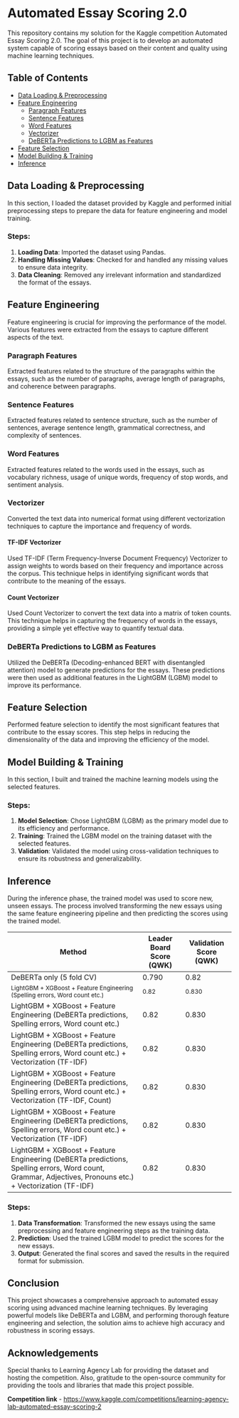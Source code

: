# Automated Essay Scoring 2.0

This repository contains my solution for the Kaggle competition Automated Essay Scoring 2.0. The goal of this project is to develop an automated system capable of scoring essays based on their content and quality using machine learning techniques.

## Table of Contents
- [Data Loading & Preprocessing](#data-loading--preprocessing)
- [Feature Engineering](#feature-engineering)
  - [Paragraph Features](#paragraph-features)
  - [Sentence Features](#sentence-features)
  - [Word Features](#word-features)
  - [Vectorizer](#vectorizer)
  - [DeBERTa Predictions to LGBM as Features](#deberta-predictions-to-lgbm-as-features)
- [Feature Selection](#feature-selection)
- [Model Building & Training](#model-building--training)
- [Inference](#inference)

## Data Loading & Preprocessing

In this section, I loaded the dataset provided by Kaggle and performed initial preprocessing steps to prepare the data for feature engineering and model training. 

### Steps:
1. **Loading Data**: Imported the dataset using Pandas.
2. **Handling Missing Values**: Checked for and handled any missing values to ensure data integrity.
3. **Data Cleaning**: Removed any irrelevant information and standardized the format of the essays.

## Feature Engineering

Feature engineering is crucial for improving the performance of the model. Various features were extracted from the essays to capture different aspects of the text.

### Paragraph Features

Extracted features related to the structure of the paragraphs within the essays, such as the number of paragraphs, average length of paragraphs, and coherence between paragraphs.

### Sentence Features

Extracted features related to sentence structure, such as the number of sentences, average sentence length, grammatical correctness, and complexity of sentences.

### Word Features

Extracted features related to the words used in the essays, such as vocabulary richness, usage of unique words, frequency of stop words, and sentiment analysis.

### Vectorizer

Converted the text data into numerical format using different vectorization techniques to capture the importance and frequency of words.

#### TF-IDF Vectorizer

Used TF-IDF (Term Frequency-Inverse Document Frequency) Vectorizer to assign weights to words based on their frequency and importance across the corpus. This technique helps in identifying significant words that contribute to the meaning of the essays.

#### Count Vectorizer

Used Count Vectorizer to convert the text data into a matrix of token counts. This technique helps in capturing the frequency of words in the essays, providing a simple yet effective way to quantify textual data.

### DeBERTa Predictions to LGBM as Features

Utilized the DeBERTa (Decoding-enhanced BERT with disentangled attention) model to generate predictions for the essays. These predictions were then used as additional features in the LightGBM (LGBM) model to improve its performance.

## Feature Selection

Performed feature selection to identify the most significant features that contribute to the essay scores. This step helps in reducing the dimensionality of the data and improving the efficiency of the model.

## Model Building & Training

In this section, I built and trained the machine learning models using the selected features.

### Steps:
1. **Model Selection**: Chose LightGBM (LGBM) as the primary model due to its efficiency and performance.
2. **Training**: Trained the LGBM model on the training dataset with the selected features.
3. **Validation**: Validated the model using cross-validation techniques to ensure its robustness and generalizability.

## Inference

During the inference phase, the trained model was used to score new, unseen essays. The process involved transforming the new essays using the same feature engineering pipeline and then predicting the scores using the trained model.

| Method  | Leader Board Score (QWK) | Validation Score (QWK) |
| ----------- | ----------- |----------- |
| DeBERTa only (5 fold CV) |   0.790    | 0.82 |
| <small> LightGBM + XGBoost + Feature Engineering (Spelling errors, Word count etc.)  </small> |   <small> 0.82  </small>    | <small>0.830</small>|
|  LightGBM + XGBoost + Feature Engineering (DeBERTa predictions, Spelling errors, Word count etc.)  |   0.82      |0.830|
|  LightGBM + XGBoost + Feature Engineering (DeBERTa predictions, Spelling errors, Word count etc.) + Vectorization (TF-IDF) |   0.82      |0.830|
|  LightGBM + XGBoost + Feature Engineering (DeBERTa predictions, Spelling errors, Word count etc.) + Vectorization (TF-IDF, Count) |   0.82      |0.830|
|  LightGBM + XGBoost + Feature Engineering (DeBERTa predictions, Spelling errors, Word count etc.) + Vectorization (TF-IDF) |   0.82     |0.830|
|  LightGBM + XGBoost + Feature Engineering (DeBERTa predictions, Spelling errors, Word count, Grammar, Adjectives, Pronouns etc.) + Vectorization (TF-IDF) |   0.82     |0.830|
### Steps:
1. **Data Transformation**: Transformed the new essays using the same preprocessing and feature engineering steps as the training data.
2. **Prediction**: Used the trained LGBM model to predict the scores for the new essays.
3. **Output**: Generated the final scores and saved the results in the required format for submission.

## Conclusion

This project showcases a comprehensive approach to automated essay scoring using advanced machine learning techniques. By leveraging powerful models like DeBERTa and LGBM, and performing thorough feature engineering and selection, the solution aims to achieve high accuracy and robustness in scoring essays.

## Acknowledgements

Special thanks to Learning Agency Lab for providing the dataset and hosting the competition. Also, gratitude to the open-source community for providing the tools and libraries that made this project possible.

**Competition link** - https://www.kaggle.com/competitions/learning-agency-lab-automated-essay-scoring-2
